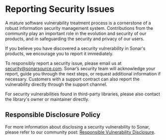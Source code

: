 # Reporting Security Issues

A mature software vulnerability treatment process is a cornerstone of a robust information
security management system.
Contributions from the community play an important role in the evolution and security
of our products, and in safeguarding the security and privacy of our users.

If you believe you have discovered a security vulnerability in Sonar's products,
we encourage you to report it immediately.

To responsibly report a security issue, please email us at
[security@sonarsource.com](mailto:security@sonarsource.com).
Sonar’s security team will acknowledge your report, guide you through the next steps,
or request additional information if necessary.
Customers with a support contract can also report the vulnerability directly
through the support channel.

For security vulnerabilities found in third-party libraries, please also contact
the library's owner or maintainer directly.

## Responsible Disclosure Policy

For more information about disclosing a security vulnerability to Sonar, please refer
to our community post:
[Responsible Vulnerability Disclosure](https://community.sonarsource.com/t/responsible-vulnerability-disclosure/9317/).
